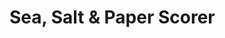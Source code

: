 # Sea, Salt & Paper Scorer


<!-- Hex colour codes of cards -->

<!-- DARK BLUE - #255C9B
LIGHT BLUE - #43B4C8
BLACK - #000101
YELLOW - #EEB609
LIGHT GREEN - #8FC782
WHITE - #BFBDD1
PURPLE - #A895C9
LIGHT GREY - #888C8D
LIGHT ORANGE - #EFB076
LIGHT PINK - #E98FA9
ORANGE - #E27C3C -->


<!-- // playerCount = 2 / 3 / 4 - This is chosen by the user via an input which updates the playerCount state. Depending on the choice it will render the corresponding component for the number of players. 

// then depending on playerCount state, the totalGameScore players will play to is determined. 

// if (playerCount = 2) {
//  let totalGameScore = 40
// } elif (playercounter =3) {
//  let totalGameScore = 35
// } else totalGameScore = 30

// at the end of each round the user will input the scores for each player. These scores will be added on to their total which will update each players score count. 

// A condition will be needed that checks if a player score is >= totalGameScore. If so, that player wins and the game ends. 

// 3 different components needed? 

// 1 for 2 player game, 1 for 3 player game, 1 for 4 player game.

// each one would have one more player state and input field to update their score.  -->
